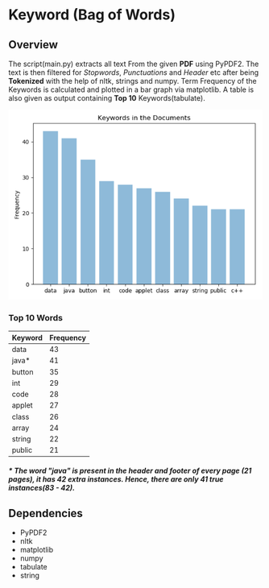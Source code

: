 # Keyword (Bag of Words)

## Overview
The script(main.py) extracts all text From the given **PDF** using PyPDF2. The text is then filtered for _Stopwords_, _Punctuations_ and _Header_
etc after being **Tokenized** with the help of nltk, strings and numpy. Term Frequency of the Keywords is calculated and plotted in a bar graph via matplotlib. A table 
is also given as output containing **Top 10** Keywords(tabulate).


![alt text](myplot.png "Frequncy of TOP 11 Keywords")

### Top 10 Words

|**Keyword**  | **Frequency**
|------------ | -----------
|data         |         43
|java*        |         41
|button       |         35
|int          |         29
|code         |         28 
|applet       |         27
|class        |         26
|array        |         24
|string       |         22
|public       |         21

##### * The word "java" is present in the header and footer of every page (21 pages), it has 42 extra instances. Hence, there are only 41 true instances(83 - 42).  

## Dependencies

- PyPDF2
- nltk
- matplotlib
- numpy
- tabulate
- string

